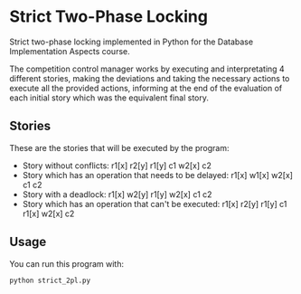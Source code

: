 # Strict Two-Phase Locking
Strict two-phase locking implemented in Python for the Database Implementation Aspects course. 

The competition control manager works by executing and interpretating 4 different stories, making the deviations and taking the necessary actions to execute all the provided actions, informing at the end of the evaluation of each initial story which was the equivalent final story.

## Stories
These are the stories that will be executed by the program:
- Story without conflicts: r1[x] r2[y] r1[y] c1 w2[x] c2
- Story which has an operation that needs to be delayed: r1[x] w1[x] w2[x] c1 c2
- Story with a deadlock: r1[x] w2[y] r1[y] w2[x] c1 c2
- Story which has an operation that can't be executed: r1[x] r2[y] r1[y] c1 r1[x] w2[x] c2

## Usage
You can run this program with:

`python strict_2pl.py`
